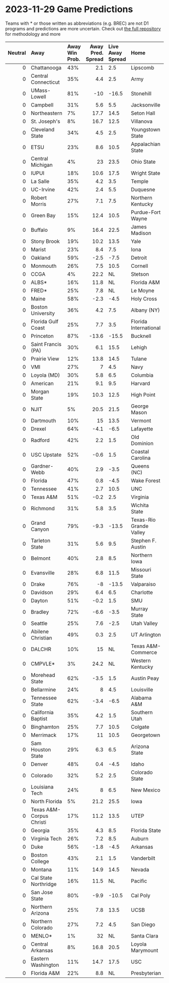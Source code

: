 # 2023-11-29 Game Predictions
Teams with * or those written as abbreviations (e.g. BREC) are not D1 programs and predictions are more uncertain. Check out [the full repository](https://github.com/grdavis/college-basketball-elo) for methodology and more

|   Neutral | Away                     | Away Win Prob.   |   Away Pred. Spread | Live Away Spread   | Home                    | Home Win Prob.   |   Home Pred. Spread |
|----------:|:-------------------------|:-----------------|--------------------:|:-------------------|:------------------------|:-----------------|--------------------:|
|         0 | Chattanooga              | 43%              |                 2.1 | 2.5                | Lipscomb                | 57%              |                -2.1 |
|         0 | Central Connecticut      | 35%              |                 4.4 | 2.5                | Army                    | 65%              |                -4.4 |
|         0 | UMass-Lowell             | 81%              |               -10   | -16.5              | Stonehill               | 19%              |                10   |
|         0 | Campbell                 | 31%              |                 5.6 | 5.5                | Jacksonville            | 69%              |                -5.6 |
|         0 | Northeastern             | 7%               |                17.7 | 14.5               | Seton Hall              | 93%              |               -17.7 |
|         0 | St. Joseph's             | 8%               |                16.7 | 12.5               | Villanova               | 92%              |               -16.7 |
|         0 | Cleveland State          | 34%              |                 4.5 | 2.5                | Youngstown State        | 66%              |                -4.5 |
|         0 | ETSU                     | 23%              |                 8.6 | 10.5               | Appalachian State       | 77%              |                -8.6 |
|         0 | Central Michigan         | 4%               |                23   | 23.5               | Ohio State              | 96%              |               -23   |
|         0 | IUPUI                    | 18%              |                10.6 | 17.5               | Wright State            | 82%              |               -10.6 |
|         0 | La Salle                 | 35%              |                 4.2 | 3.5                | Temple                  | 65%              |                -4.2 |
|         0 | UC-Irvine                | 42%              |                 2.4 | 5.5                | Duquesne                | 58%              |                -2.4 |
|         0 | Robert Morris            | 27%              |                 7.1 | 7.5                | Northern Kentucky       | 73%              |                -7.1 |
|         0 | Green Bay                | 15%              |                12.4 | 10.5               | Purdue-Fort Wayne       | 85%              |               -12.4 |
|         0 | Buffalo                  | 9%               |                16.4 | 22.5               | James Madison           | 91%              |               -16.4 |
|         0 | Stony Brook              | 19%              |                10.2 | 13.5               | Yale                    | 81%              |               -10.2 |
|         0 | Marist                   | 23%              |                 8.4 | 7.5                | Iona                    | 77%              |                -8.4 |
|         0 | Oakland                  | 59%              |                -2.5 | -7.5               | Detroit                 | 41%              |                 2.5 |
|         0 | Monmouth                 | 26%              |                 7.5 | 10.5               | Cornell                 | 74%              |                -7.5 |
|         0 | CCGA                     | 4%               |                22.2 | NL                 | Stetson                 | 96%              |               -22.2 |
|         0 | ALBS*                    | 16%              |                11.8 | NL                 | Florida A&M             | 84%              |               -11.8 |
|         0 | FRED*                    | 25%              |                 7.8 | NL                 | Le Moyne                | 75%              |                -7.8 |
|         0 | Maine                    | 58%              |                -2.3 | -4.5               | Holy Cross              | 42%              |                 2.3 |
|         0 | Boston University        | 36%              |                 4.2 | 7.5                | Albany (NY)             | 64%              |                -4.2 |
|         0 | Florida Gulf Coast       | 25%              |                 7.7 | 3.5                | Florida International   | 75%              |                -7.7 |
|         0 | Princeton                | 87%              |               -13.6 | -15.5              | Bucknell                | 13%              |                13.6 |
|         0 | Saint Francis (PA)       | 30%              |                 6.1 | 15.5               | Lehigh                  | 70%              |                -6.1 |
|         0 | Prairie View             | 12%              |                13.8 | 14.5               | Tulane                  | 88%              |               -13.8 |
|         0 | VMI                      | 27%              |                 7   | 4.5                | Navy                    | 73%              |                -7   |
|         0 | Loyola (MD)              | 30%              |                 5.8 | 6.5                | Columbia                | 70%              |                -5.8 |
|         0 | American                 | 21%              |                 9.1 | 9.5                | Harvard                 | 79%              |                -9.1 |
|         0 | Morgan State             | 19%              |                10.3 | 12.5               | High Point              | 81%              |               -10.3 |
|         0 | NJIT                     | 5%               |                20.5 | 21.5               | George Mason            | 95%              |               -20.5 |
|         0 | Dartmouth                | 10%              |                15   | 13.5               | Vermont                 | 90%              |               -15   |
|         0 | Drexel                   | 64%              |                -4.1 | -6.5               | Lafayette               | 36%              |                 4.1 |
|         0 | Radford                  | 42%              |                 2.2 | 1.5                | Old Dominion            | 58%              |                -2.2 |
|         0 | USC Upstate              | 52%              |                -0.6 | 1.5                | Coastal Carolina        | 48%              |                 0.6 |
|         0 | Gardner-Webb             | 40%              |                 2.9 | -3.5               | Queens (NC)             | 60%              |                -2.9 |
|         0 | Florida                  | 47%              |                 0.8 | -4.5               | Wake Forest             | 53%              |                -0.8 |
|         0 | Tennessee                | 41%              |                 2.7 | 10.5               | UNC                     | 59%              |                -2.7 |
|         0 | Texas A&M                | 51%              |                -0.2 | 2.5                | Virginia                | 49%              |                 0.2 |
|         0 | Richmond                 | 31%              |                 5.8 | 3.5                | Wichita State           | 69%              |                -5.8 |
|         0 | Grand Canyon             | 79%              |                -9.3 | -13.5              | Texas-Rio Grande Valley | 21%              |                 9.3 |
|         0 | Tarleton State           | 31%              |                 5.6 | 9.5                | Stephen F. Austin       | 69%              |                -5.6 |
|         0 | Belmont                  | 40%              |                 2.8 | 8.5                | Northern Iowa           | 60%              |                -2.8 |
|         0 | Evansville               | 28%              |                 6.8 | 11.5               | Missouri State          | 72%              |                -6.8 |
|         0 | Drake                    | 76%              |                -8   | -13.5              | Valparaiso              | 24%              |                 8   |
|         0 | Davidson                 | 29%              |                 6.4 | 6.5                | Charlotte               | 71%              |                -6.4 |
|         0 | Dayton                   | 51%              |                -0.2 | 1.5                | SMU                     | 49%              |                 0.2 |
|         0 | Bradley                  | 72%              |                -6.6 | -3.5               | Murray State            | 28%              |                 6.6 |
|         0 | Seattle                  | 25%              |                 7.6 | -2.5               | Utah Valley             | 75%              |                -7.6 |
|         0 | Abilene Christian        | 49%              |                 0.3 | 2.5                | UT Arlington            | 51%              |                -0.3 |
|         0 | DALCHR                   | 10%              |                15   | NL                 | Texas A&M-Commerce      | 90%              |               -15   |
|         0 | CMPVLE*                  | 3%               |                24.2 | NL                 | Western Kentucky        | 97%              |               -24.2 |
|         0 | Morehead State           | 62%              |                -3.5 | 1.5                | Austin Peay             | 38%              |                 3.5 |
|         0 | Bellarmine               | 24%              |                 8   | 4.5                | Louisville              | 76%              |                -8   |
|         0 | Tennessee State          | 62%              |                -3.4 | -6.5               | Alabama A&M             | 38%              |                 3.4 |
|         0 | California Baptist       | 35%              |                 4.2 | 1.5                | Southern Utah           | 65%              |                -4.2 |
|         0 | Binghamton               | 25%              |                 7.7 | 10.5               | Colgate                 | 75%              |                -7.7 |
|         0 | Merrimack                | 17%              |                11   | 10.5               | Georgetown              | 83%              |               -11   |
|         0 | Sam Houston State        | 29%              |                 6.3 | 6.5                | Arizona State           | 71%              |                -6.3 |
|         0 | Denver                   | 48%              |                 0.4 | -4.5               | Idaho                   | 52%              |                -0.4 |
|         0 | Colorado                 | 32%              |                 5.2 | 2.5                | Colorado State          | 68%              |                -5.2 |
|         0 | Louisiana Tech           | 24%              |                 8   | 6.5                | New Mexico              | 76%              |                -8   |
|         0 | North Florida            | 5%               |                21.2 | 25.5               | Iowa                    | 95%              |               -21.2 |
|         0 | Texas A&M-Corpus Christi | 17%              |                11.2 | 13.5               | UTEP                    | 83%              |               -11.2 |
|         0 | Georgia                  | 35%              |                 4.3 | 8.5                | Florida State           | 65%              |                -4.3 |
|         0 | Virginia Tech            | 26%              |                 7.2 | 8.5                | Auburn                  | 74%              |                -7.2 |
|         0 | Duke                     | 56%              |                -1.8 | -4.5               | Arkansas                | 44%              |                 1.8 |
|         0 | Boston College           | 43%              |                 2.1 | 1.5                | Vanderbilt              | 57%              |                -2.1 |
|         0 | Montana                  | 11%              |                14.9 | 14.5               | Nevada                  | 89%              |               -14.9 |
|         0 | Cal State Northridge     | 16%              |                11.5 | NL                 | Pacific                 | 84%              |               -11.5 |
|         0 | San Jose State           | 80%              |                -9.9 | -10.5              | Cal Poly                | 20%              |                 9.9 |
|         0 | Northern Arizona         | 25%              |                 7.8 | 13.5               | UCSB                    | 75%              |                -7.8 |
|         0 | Northern Colorado        | 27%              |                 7.2 | 4.5                | San Diego               | 73%              |                -7.2 |
|         0 | MENLO*                   | 1%               |                32   | NL                 | Santa Clara             | 99%              |               -32   |
|         0 | Central Arkansas         | 8%               |                16.8 | 20.5               | Loyola Marymount        | 92%              |               -16.8 |
|         0 | Eastern Washington       | 11%              |                14.7 | 17.5               | USC                     | 89%              |               -14.7 |
|         0 | Florida A&M              | 22%              |                 8.8 | NL                 | Presbyterian            | 78%              |                -8.8 |